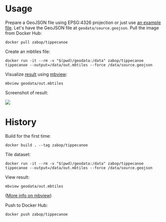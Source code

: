 # Usage

Prepare a GeoJSON file using EPSG:4326 projection or just use [an example file](https://raw.githubusercontent.com/zabop/devopswithdockerpart1/master/exercise1_15/geodata/source.geojson). Let's have the GeoJSON file at `geodata/source.geojson`. Pull the image from Docker Hub:

    docker pull zabop/tippecanoe

Create an mbtiles file:

    docker run -it --rm -v "$(pwd)/geodata:/data" zabop/tippecanoe tippecanoe --output=/data/out.mbtiles --force /data/source.geojson

Visualize [result](https://github.com/zabop/devopswithdockerpart1/blob/master/exercise1_15/geodata/out.mbtiles) using [mbview](https://github.com/Glint-Solar/mbview):

    mbview geodata/out.mbtiles

Screenshot of result:

![](https://raw.githubusercontent.com/zabop/devopswithdockerpart1/master/exercise1_15/result.png)

# History

Build for the first time:

    docker build . --tag zabop/tippecanoe

Tile dataset:

    docker run -it --rm -v "$(pwd)/geodata:/data" zabop/tippecanoe tippecanoe --output=/data/out.mbtiles --force /data/source.geojson

View result:

    mbview geodata/out.mbtiles

([More info on mbview](https://github.com/Glint-Solar/mbview))

Push to Docker Hub:

    docker push zabop/tippecanoe
